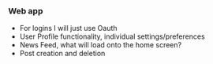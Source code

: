 


### Web app
- For logins I will just use Oauth
- User Profile functionality, individual settings/preferences 
- News Feed, what will load onto the home screen?
- Post creation and deletion 